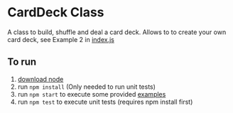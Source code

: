 # CardDeck Class
A class to build, shuffle and deal a card deck. Allows to to create your own card deck, see Example 2 in [index.js](./index.js)

## To run
1. [download node](https://nodejs.org/en/download/)
2. run ```npm install``` (Only needed to run unit tests)
3. run ```npm start``` to execute some provided [examples](./index.js)
4. run ```npm test``` to execute unit tests (requires npm install first)

